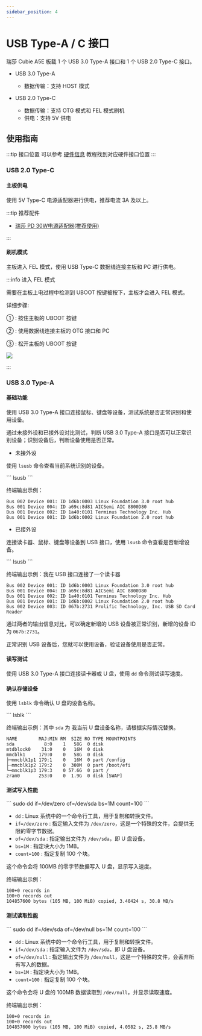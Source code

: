 ```yaml
---
sidebar_position: 4
---
```


# USB Type-A / C 接口

瑞莎 Cubie A5E 板载 1 个 USB 3.0 Type-A 接口和 1 个 USB 2.0 Type-C 接口。

- USB 3.0 Type-A

  - 数据传输：支持 HOST 模式

- USB 2.0 Type-C
  - 数据传输：支持 OTG 模式和 FEL 模式刷机
  - 供电：支持 5V 供电

## 使用指南

:::tip 接口位置
可以参考 [硬件信息](./hardware-info.md) 教程找到对应硬件接口位置
:::

### USB 2.0 Type-C

#### 主板供电

使用 5V Type-C 电源适配器进行供电，推荐电流 3A 及以上。

:::tip 推荐配件

- [瑞莎 PD 30W电源适配器(推荐使用)](https://radxa.com/products/accessories/power-pd-30w)

:::

#### 刷机模式

主板进入 FEL 模式，使用 USB Type-C 数据线连接主板和 PC 进行供电。

:::info 进入 FEL 模式

需要在主板上电过程中检测到 UBOOT 按键被按下，主板才会进入 FEL 模式。

详细步骤:

① : 按住主板的 UBOOT 按键

② : 使用数据线连接主板的 OTG 接口和 PC

③ : 松开主板的 UBOOT 按键

<div style={{textAlign: 'center'}}>
  <img src="/img/common/other-system/fel-image/a5e-fel-mode.webp" style={{width: '80%', maxWidth: '1200px'}} />
</div>

:::

### USB 3.0 Type-A

#### 基础功能

使用 USB 3.0 Type-A 接口连接鼠标、键盘等设备，测试系统是否正常识别和使用设备。

通过未接外设和已接外设对比测试，判断 USB 3.0 Type-A 接口是否可以正常识别设备；识别设备后，判断设备使用是否正常。

- 未接外设

使用 `lsusb` 命令查看当前系统识别的设备。

<NewCodeBlock tip="radxa@device$" type="device">
```
lsusb
```
</NewCodeBlock>

终端输出示例：

```
Bus 002 Device 001: ID 1d6b:0003 Linux Foundation 3.0 root hub
Bus 001 Device 004: ID a69c:8d81 AICSemi AIC 8800D80
Bus 001 Device 002: ID 1a40:0101 Terminus Technology Inc. Hub
Bus 001 Device 001: ID 1d6b:0002 Linux Foundation 2.0 root hub
```

- 已接外设

连接读卡器、鼠标、键盘等设备到 USB 接口，使用 `lsusb` 命令查看是否新增设备。

<NewCodeBlock tip="radxa@device$" type="device">
```
lsusb
```
</NewCodeBlock>

终端输出示例：我在 USB 接口连接了一个读卡器

```
Bus 002 Device 001: ID 1d6b:0003 Linux Foundation 3.0 root hub
Bus 001 Device 004: ID a69c:8d81 AICSemi AIC 8800D80
Bus 001 Device 002: ID 1a40:0101 Terminus Technology Inc. Hub
Bus 001 Device 001: ID 1d6b:0002 Linux Foundation 2.0 root hub
Bus 002 Device 003: ID 067b:2731 Prolific Technology, Inc. USB SD Card Reader
```

通过两者的输出信息对比，可以确定新增的 USB 设备被正常识别，新增的设备 ID 为 `067b:2731`。

正常识别 USB 设备后，您就可以使用设备，验证设备使用是否正常。

#### 读写测试

使用 USB 3.0 Type-A 接口连接读卡器或 U 盘，使用 `dd` 命令测试读写速度。

#### 确认存储设备

使用 `lsblk` 命令确认 U 盘的设备名称。

<NewCodeBlock tip="radxa@device$" type="device">
```
lsblk
```
</NewCodeBlock>

终端输出示例：其中 `sda` 为 我当前 U 盘设备名称，请根据实际情况替换。

```
NAME        MAJ:MIN RM  SIZE RO TYPE MOUNTPOINTS
sda           8:0    1   58G  0 disk
mtdblock0    31:0    0   16M  0 disk
mmcblk1     179:0    0   58G  0 disk
├─mmcblk1p1 179:1    0   16M  0 part /config
├─mmcblk1p2 179:2    0  300M  0 part /boot/efi
└─mmcblk1p3 179:3    0 57.6G  0 part /
zram0       253:0    0  1.9G  0 disk [SWAP]
```

#### 测试写入性能

<NewCodeBlock tip="radxa@device$" type="device">
```
sudo dd if=/dev/zero of=/dev/sda bs=1M count=100
```
</NewCodeBlock>

- `dd` : Linux 系统中的一个命令行工具，用于复制和转换文件。
- `if=/dev/zero` : 指定输入文件为 `/dev/zero`，这是一个特殊的文件，会提供无限的零字节数据。
- `of=/dev/sda` : 指定输出文件为 `/dev/sda`，即 U 盘设备。
- `bs=1M` : 指定块大小为 1MB。
- `count=100` : 指定复制 100 个块。

这个命令会将 100MB 的零字节数据写入 U 盘，显示写入速度。

终端输出示例：

```
100+0 records in
100+0 records out
104857600 bytes (105 MB, 100 MiB) copied, 3.40424 s, 30.8 MB/s
```

#### 测试读取性能

<NewCodeBlock tip="radxa@device$" type="device">
```
sudo dd if=/dev/sda of=/dev/null bs=1M count=100
```
</NewCodeBlock>

- `dd` : Linux 系统中的一个命令行工具，用于复制和转换文件。
- `if=/dev/sda` : 指定输入文件为 `/dev/sda`，即 U 盘设备。
- `of=/dev/null` : 指定输出文件为 `/dev/null`，这是一个特殊的文件，会丢弃所有写入的数据。
- `bs=1M` : 指定块大小为 1MB。
- `count=100` : 指定复制 100 个块。

这个命令会将 U 盘的 100MB 数据读取到 `/dev/null`，并显示读取速度。

终端输出示例：

```
100+0 records in
100+0 records out
104857600 bytes (105 MB, 100 MiB) copied, 4.0582 s, 25.8 MB/s
```
